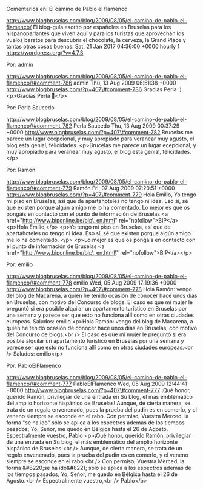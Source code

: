 Comentarios en: El camino de Pablo el flamenco

http://www.blogbruselas.com/blog/2009/08/05/el-camino-de-pablo-el-flamenco/
El blog-guía escrito por españoles en Bruselas para los hispanoparlantes
que viven aquí y para los turistas que aprovechan los vuelos baratos
para descubrir el chocolate, la cerveza, la Grand Place y tantas otras
cosas buenas. Sat, 21 Jan 2017 04:36:00 +0000 hourly 1
https://wordpress.org/?v=4.7.3

Por: admin

http://www.blogbruselas.com/blog/2009/08/05/el-camino-de-pablo-el-flamenco/\#comment-786
admin Thu, 13 Aug 2009 06:51:38 +0000
http://www.blogbruselas.com/?p=407\#comment-786 Gracias Perla :)
\<p\>Gracias Perla 🙂\</p\>

Por: Perla Saucedo

http://www.blogbruselas.com/blog/2009/08/05/el-camino-de-pablo-el-flamenco/\#comment-782
Perla Saucedo Thu, 13 Aug 2009 00:37:29 +0000
http://www.blogbruselas.com/?p=407\#comment-782 Brucelas me parece un
lugar ecepcional, y muy apropiado para veranear muy agusto, el blog esta
genial, felicidades. \<p\>Brucelas me parece un lugar ecepcional, y muy
apropiado para veranear muy agusto, el blog esta genial,
felicidades.\</p\>

Por: Ramón

http://www.blogbruselas.com/blog/2009/08/05/el-camino-de-pablo-el-flamenco/\#comment-779
Ramón Fri, 07 Aug 2009 07:20:51 +0000
http://www.blogbruselas.com/?p=407\#comment-779 Hola Emilio, Yo tengo mi
piso en Bruselas, así que de apartahoteles no tengo ni idea. Eso sí, sé
que existen porque algún amigo me lo ha comentado. Lo mejor es que os
pongáis en contacto con el punto de información de Bruselas &lt;a
href=&quot;http://www.biponline.be/bip\_en.html&quot;
rel=&quot;nofollow&quot;&gt;BIP&lt;/a&gt; \<p\>Hola Emilio,\</p\>
\<p\>Yo tengo mi piso en Bruselas, así que de apartahoteles no tengo ni
idea. Eso sí, sé que existen porque algún amigo me lo ha comentado.
\</p\> \<p\>Lo mejor es que os pongáis en contacto con el punto de
información de Bruselas \<a
href=\"http://www.biponline.be/bip\_en.html\"
rel=\"nofollow\"\>BIP\</a\>\</p\>

Por: emilio

http://www.blogbruselas.com/blog/2009/08/05/el-camino-de-pablo-el-flamenco/\#comment-778
emilio Wed, 05 Aug 2009 17:19:36 +0000
http://www.blogbruselas.com/?p=407\#comment-778 Hola Ramón: vengo del
blog de Macarena, a quien he tenido ocasión de conocer hace unos días en
Bruselas, con motivo del Concurso de blogs. El caso es que mi mujer le
preguntó si era posible alquilar un apartamento turístico en Bruselas
por una semana y parece ser que esto no funciona allí como en otras
ciudades europeas. Saludos: emilio \<p\>Hola Ramón: vengo del blog de
Macarena, a quien he tenido ocasión de conocer hace unos días en
Bruselas, con motivo del Concurso de blogs.\<br /\> El caso es que mi
mujer le preguntó si era posible alquilar un apartamento turístico en
Bruselas por una semana y parece ser que esto no funciona allí como en
otras ciudades europeas.\<br /\> Saludos: emilio\</p\>

Por: PabloElFlamenco

http://www.blogbruselas.com/blog/2009/08/05/el-camino-de-pablo-el-flamenco/\#comment-777
PabloElFlamenco Wed, 05 Aug 2009 12:44:41 +0000
http://www.blogbruselas.com/?p=407\#comment-777 ¡Qué honor, querido
Ramón, privilegiar de una entrada en Su blog, el más emblemático del
amplio horizonte hispánico de Bruselas! Aunque, de cierta manera, se
trata de un regalo envenenado, pues la prueba del pudin es en comerlo, y
el veneno siempre se esconde en el rabo. Con permiso, Vuestra Merced, la
forma &quot;se ha ido&quot; solo se aplica a los espectros ademas de los
tiempos pasados; Yo, Señor, me quedo en Bélgica hasta el 26 de Agosto.
Espectralmente vuestro, Pablo \<p\>¡Qué honor, querido Ramón,
privilegiar de una entrada en Su blog, el más emblemático del amplio
horizonte hispánico de Bruselas!\<br /\> Aunque, de cierta manera, se
trata de un regalo envenenado, pues la prueba del pudin es en comerlo, y
el veneno siempre se esconde en el rabo.\<br /\> Con permiso, Vuestra
Merced, la forma &\#8220;se ha ido&\#8221; solo se aplica a los
espectros ademas de los tiempos pasados; Yo, Señor, me quedo en Bélgica
hasta el 26 de Agosto.\<br /\> Espectralmente vuestro,\<br /\>
Pablo\</p\>
